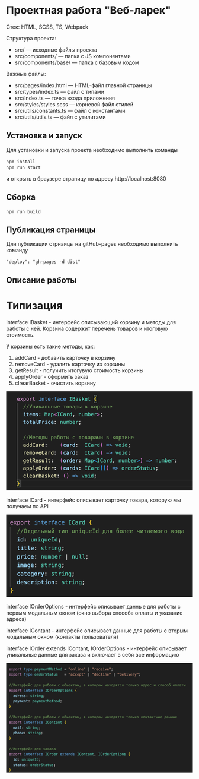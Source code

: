 # Проектная работа "Веб-ларек"

Стек: HTML, SCSS, TS, Webpack

Структура проекта:
- src/ — исходные файлы проекта
- src/components/ — папка с JS компонентами
- src/components/base/ — папка с базовым кодом

Важные файлы:
- src/pages/index.html — HTML-файл главной страницы
- src/types/index.ts — файл с типами
- src/index.ts — точка входа приложения
- src/styles/styles.scss — корневой файл стилей
- src/utils/constants.ts — файл с константами
- src/utils/utils.ts — файл с утилитами

## Установка и запуск
Для установки и запуска проекта необходимо выполнить команды

```
npm install
npm run start
```

и открыть в браузере страницу по адресу http://localhost:8080
## Сборка

```
npm run build
```

## Публикация страницы 
Для публикации стрнаицы на gitHub-pages необходимо выполнить команду

```
"deploy": "gh-pages -d dist"
```

## Описание работы
# Типизация

interface IBasket  - интерфейс описывающий корзину и методы для работы с ней.
Корзина содержит перечень товаров и итоговую стоимость.

У корзины есть такие методы, как:
  1) addCard - добавить карточку в корзину 
  2) removeCard - удалить карточку из корзины
  3) getResult - получить итогувую стоимость корзины
  4) applyOrder - оформить заказ
  5) clrearBasket - очистить корзину

  ![alt text](<Снимок экрана 2024-07-02 в 16.11.58.png>)

 interface ICard - интерфейс описывает карточку товара, которую мы получаем по API

  ![alt text](<Снимок экрана 2024-07-02 в 16.13.57.png>)

interface IOrderOptions - интерфейс описывает данные для работы с первым модальным окном (окно выбора способа оплаты и указание адреса)

interface IContant - интерфейс описывает данные для работы с вторым модальным окном (контакты пользователя)

interface IOrder extends IContant, IOrderOptions - интерфейс описывает уникальные данные для заказа и включает в себя все информацию 

![alt text](<Снимок экрана 2024-07-02 в 16.14.46.png>)
